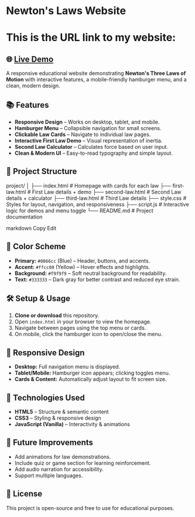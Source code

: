 # Newton's Laws Website

# This is the URL link to my website:
## 🌐 [Live Demo](https://laws-of-motion.onrender.com)



A responsive educational website demonstrating **Newton's Three Laws of Motion** with interactive features, a mobile-friendly hamburger menu, and a clean, modern design.

## 📚 Features

- **Responsive Design** – Works on desktop, tablet, and mobile.
- **Hamburger Menu** – Collapsible navigation for small screens.
- **Clickable Law Cards** – Navigate to individual law pages.
- **Interactive First Law Demo** – Visual representation of inertia.
- **Second Law Calculator** – Calculates force based on user input.
- **Clean & Modern UI** – Easy-to-read typography and simple layout.

## 📁 Project Structure

project/
│
├── index.html # Homepage with cards for each law
├── first-law.html # First Law details + demo
├── second-law.html # Second Law details + calculator
├── third-law.html # Third Law details
├── style.css # Styles for layout, navigation, and responsiveness
├── script.js # Interactive logic for demos and menu toggle
└── README.md # Project documentation

markdown
Copy
Edit

## 🎨 Color Scheme

- **Primary:** `#0066cc` (Blue) – Header, buttons, and accents.
- **Accent:** `#ffcc00` (Yellow) – Hover effects and highlights.
- **Background:** `#f9f9f9` – Soft neutral background for readability.
- **Text:** `#333333` – Dark gray for better contrast and reduced eye strain.

## 🛠️ Setup & Usage

1. **Clone or download** this repository.
2. Open `index.html` in your browser to view the homepage.
3. Navigate between pages using the top menu or cards.
4. On mobile, click the hamburger icon to open/close the menu.

## 📱 Responsive Design

- **Desktop:** Full navigation menu is displayed.
- **Tablet/Mobile:** Hamburger icon appears; clicking toggles menu.
- **Cards & Content:** Automatically adjust layout to fit screen size.

## 📌 Technologies Used

- **HTML5** – Structure & semantic content
- **CSS3** – Styling & responsive design
- **JavaScript (Vanilla)** – Interactivity & animations

## 🚀 Future Improvements

- Add animations for law demonstrations.
- Include quiz or game section for learning reinforcement.
- Add audio narration for accessibility.
- Support multiple languages.

## 📄 License

This project is open-source and free to use for educational purposes.
